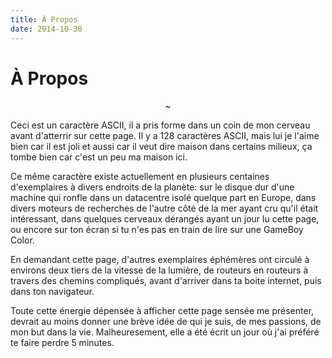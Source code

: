```yaml
---
title: À Propos
date: 2014-10-30
---
```


# À Propos 

<center>
  <div class="huge-tild">~</div>
</center>

Ceci est un caractère ASCII, il a pris forme dans un coin de mon
cerveau avant d'atterrir sur cette page. Il y a 128 caractères ASCII,
mais lui je l'aime bien car il est joli et aussi car il veut dire
maison dans certains milieux, ça tombe bien car c'est un peu ma maison
ici.

Ce même caractère existe actuellement en plusieurs centaines
d'exemplaires à divers endroits de la planète: sur le disque dur d'une
machine qui ronfle dans un datacentre isolé quelque part en Europe,
dans divers moteurs de recherches de l'autre côté de la mer ayant cru
qu'il était intéressant, dans quelques cerveaux dérangés ayant un jour
lu cette page, ou encore sur ton écran si tu n'es pas en train de lire
sur une GameBoy Color.

En demandant cette page, d'autres exemplaires éphémères ont circulé à
environs deux tiers de la vitesse de la lumière, de routeurs en
routeurs à travers des chemins compliqués, avant d'arriver dans ta
boite internet, puis dans ton navigateur.

Toute cette énergie dépensée à afficher cette page sensée me présenter,
devrait au moins donner une brève idée de qui je suis, de mes
passions, de mon but dans la vie. Malheuresement, elle a été écrit un
jour où j'ai préféré te faire perdre 5 minutes.
